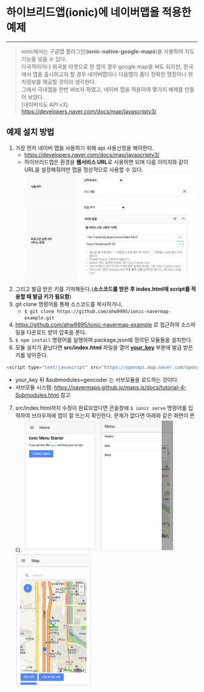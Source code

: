 # 하이브리드앱(ionic)에 네이버맵을 적용한 예제
* * *


> ionic에서는 구글맵 플러그인(**ionic-native-google-maps**)을 사용하여 지도 기능을 넣을 수 있다.  
다국적이거나 외국을 타겟으로 한 앱의 경우 google map을 써도 되지만, 한국에서 앱을 출시하고자 할 경우 네이버맵이나 다음맵이 좀더 정확한 명칭이나 위치정보를 제공할 것이라 생각한다.  
그래서 국내맵을 한번 써보자 하였고, 네이버 맵을 적용하여 몇가지 예제를 만들어 보았다.  
[네이버지도 API v3]: https://developers.naver.com/docs/map/javascriptv3/


## 예제 설치 방법
1. 가장 먼저 네이버 맵을 사용하기 위해 api 사용신청을 해야한다.
    - https://developers.naver.com/docs/map/javascriptv3/
    - 하이브리드앱은 환경을 **웹서비스 URL**로 사용하면 되며 다음 이미지와 같이 URL을 설정해줘야만 맵을 정상적으로 사용할 수 있다.
    <img src="md_image/navermap_setup.png"></img>
2. 그리고 발급 받은 키를 기억해둔다.(__소스코드를 받은 후 index.html에 script를 적용할 때 발급 키가 필요함__)
3. git clone 명령어를 통해 소스코드를 복사하거나,
    - ```$ git clone https://github.com/ahw9995/ionic-navermap-example.git ```
4. https://github.com/ahw9995/ionic-navermap-example 로 접근하여 소스파일을 다운로드 받아 압축을 푼다.
5. ```$ npm install``` 명령어를 실행하여 package.json에 정의된 모듈들을 설치한다.
6. 모듈 설치가 끝났다면 **src/index.html** 파일을 열어 <u>**your_key**</u> 부분에 발급 받은 키를 넣어준다.
```c
<script type="text/javascript" src="https://openapi.map.naver.com/openapi/v3/maps.js?clientId=your_key&submodules=geocoder"></script>
```
- your_key 뒤 &submodules=geocoder 는 서브모듈을 로드하는 것이다.
- 서브모듈 시스템: https://navermaps.github.io/maps.js/docs/tutorial-4-Submodules.html 참고

7. src/index.html까지 수정이 완료되었다면 콘솔창에 ```$ ionic serve``` 명령어를 입력하여 브라우져에 앱이 잘 뜨는지 확인한다. 문제가 없다면 아래와 같은 화면이 뜬다.
<img src="md_image/app_screen.png" width="200" height="350"></img><img src="md_image/app_menu.png" width="200" height="350"></img><img src="md_image/app_map.png" width="200" height="350"></img>
